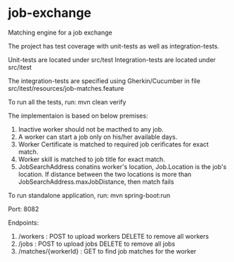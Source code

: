 # job-exchange
Matching engine for a job exchange

The project has test coverage with unit-tests as well as integration-tests.

Unit-tests are located under src/test
Integration-tests are located under src/itest

The integration-tests are specified using Gherkin/Cucumber in file src/itest/resources/job-matches.feature

To run all the tests, run: mvn clean verify

The implementaion is based on below premises:
1) Inactive worker should not be macthed to any job.
2) A worker can start a job only on his/her available days.
3) Worker Certificate is matched to required job cerificates for exact match.
4) Worker skill is matched to job title for exact match.
5) JobSearchAddress conatins worker's location, Job.Location is the job's location. If distance between the two locations
is more than JobSearchAddress.maxJobDistance, then match fails

To run standalone application, run: mvn spring-boot:run

Port: 8082

Endpoints:
1) /workers : POST to upload workers
              DELETE to remove all workers
2) /jobs : POST to upload jobs
           DELETE to remove all jobs
3) /matches/{workerId} : GET to find job matches for the worker            
              
